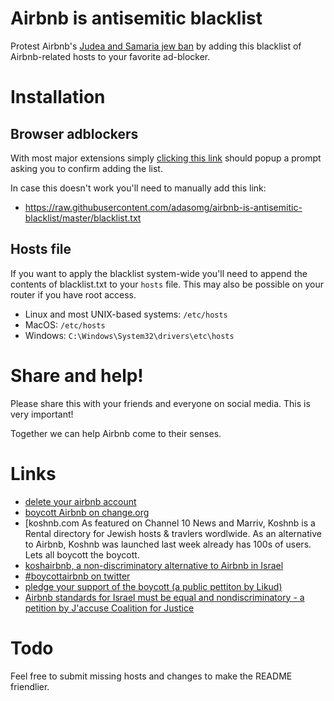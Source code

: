 # Airbnb is antisemitic blacklist
Protest Airbnb's [Judea and Samaria jew ban](https://www.nytimes.com/2018/11/19/world/middleeast/airbnb-west-bank.html) by adding this blacklist of Airbnb-related hosts to your favorite ad-blocker.

# Installation
## Browser adblockers

With most major extensions simply [clicking this link](https://subscribe.adblockplus.org/?location=https://raw.githubusercontent.com/adasomg/airbnb-is-antisemitic-blacklist/master/blacklist.txt&title=Airbnb%20is%20anti-semitic%20blacklist) should popup a prompt asking you to confirm adding the list.

In case this doesn't work you'll need to manually add this link:

- https://raw.githubusercontent.com/adasomg/airbnb-is-antisemitic-blacklist/master/blacklist.txt

## Hosts file

If you want to apply the blacklist system-wide you'll need to append the contents of blacklist.txt to your `hosts` file. This may also be possible on your router if you have root access.

- Linux and most UNIX-based systems: `/etc/hosts`
- MacOS: `/etc/hosts`
- Windows: `C:\Windows\System32\drivers\etc\hosts`

# Share and help!

Please share this with your friends and everyone on social media. This is very important!

Together we can help Airbnb come to their senses.

# Links
- [delete your airbnb account](https://www.airbnb.com/account-delete/reasons)
- [boycott Airbnb on change.org](https://www.change.org/p/jerusalemsoup-gmail-com-boycott-airbnb-anti-semitism)
- [koshnb.com As featured on Channel 10 News and Marriv, Koshnb is a Rental directory for Jewish hosts & travlers wordlwide. As an alternative to Airbnb, Koshnb was launched last week already has 100s of users. Lets all boycott the boycott.
- [koshairbnb, a non-discriminatory alternative to Airbnb in Israel](http://koshairbnb.com/)
- [#boycottairbnb on twitter](https://twitter.com/search?f=tweets&q=%23boycottairbnb)
- [pledge your support of the boycott (a public pettiton by Likud)](https://docs.google.com/forms/d/e/1FAIpQLSddMr9pxH3892eu_F0igbiD0SYiKOsHx_3komQ0BYEJ04JVOw/viewform)
- [Airbnb standards for Israel must be equal and nondiscriminatory - a petition by J'accuse Coalition for Justice](https://www.change.org/p/airbnb-standards-for-israel-must-be-equal-and-nondiscriminatory)

# Todo
Feel free to submit missing hosts and changes to make the README friendlier.
